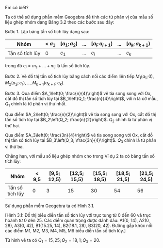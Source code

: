 Em có biết?

Ta có thể sử dụng phần mềm Geogebra để tính các tứ phân vị của mẫu số liệu ghép nhóm dạng Bảng 3.2 theo các bước sau đây:

Bước 1. Lập bảng tần số tích lũy dạng sau:

Nhóm | < $a_1$ | $[a_1; a_2)$ | ... | $[a_i; a_{i+1})$ | ... | $[a_k; a_{k+1})$
--- | --- | --- | --- | --- | --- | ---
Tần số tích lũy | 0 | $c_1$ | ... | $c_i$ | ... | $c_k$

trong đó $c_i = m_1 + ... + m_i$ là tần số tích lũy.

Bước 2. Vẽ đồ thị tần số tích lũy bằng cách nối các điểm liên tiếp $M_1(a_1; 0), M_2(a_2; c_1), ..., M_{k+1}(a_{k+1}; c_k)$.

Bước 3. Qua điểm $A_1\left(0; \frac{n}{4}\right)$ vẽ tia song song với Ox, cắt đồ thị tần số tích lũy tại $B_1\left(Q_1; \frac{n}{4}\right)$, với n là cỡ mẫu, $Q_1$ chính là tứ phân vị thứ nhất.

Qua điểm $A_2\left(0; \frac{n}{2}\right)$ vẽ tia song song với Ox, cắt đồ thị tần số tích lũy tại $B_2\left(Q_2; \frac{n}{2}\right)$. $Q_2$ chính là tứ phân vị thứ hai.

Qua điểm $A_3\left(0; \frac{3n}{4}\right)$ vẽ tia song song với Ox, cắt đồ thị tần số tích lũy tại $B_3\left(Q_3; \frac{3n}{4}\right)$. $Q_3$ chính là tứ phân vị thứ ba.

Chẳng hạn, với mẫu số liệu ghép nhóm cho trong Ví dụ 2 ta có bảng tần số tích lũy:

Nhóm | < 9,5 | [9,5; 12,5) | [12,5; 15,5) | [15,5; 18,5) | [18,5; 21,5) | [21,5; 24,5)
--- | --- | --- | --- | --- | --- | ---
Tần số tích lũy | 0 | 3 | 15 | 30 | 54 | 56

Sử dụng phần mềm Geogebra ta có Hình 3.1.

[Hình 3.1: Đồ thị biểu diễn tần số tích lũy với trục tung từ 0 đến 60 và trục hoành từ 0 đến 25. Các điểm quan trọng được đánh dấu: A1(0, 14), A2(0, 28), A3(0, 42), B1(15.25, 14), B2(18.1, 28), B3(20, 42). Đường gấp khúc nối các điểm M1, M2, M3, M4, M5, M6 biểu diễn tần số tích lũy.]

Từ hình vẽ ta có $Q_1 = 15,25; Q_2 = 18,1; Q_3 = 20$.